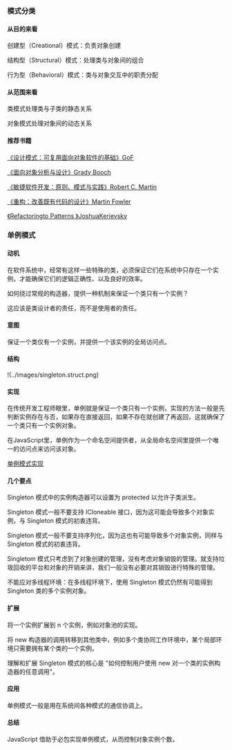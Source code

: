 ### 模式分类

#### 从目的来看

创建型（Creational）模式：负责对象创建

结构型（Structural）模式：处理类与对象间的组合

行为型（Behavioral）模式：类与对象交互中的职责分配

#### 从范围来看

类模式处理类与子类的静态关系

对象模式处理对象间的动态关系

#### 推荐书籍

<a href="http://item.jd.com/10057319.html" target="_blank">《设计模式：可复用面向对象软件的基础》GoF </a>

<a href="http://item.jd.com/10155890.html" target="_blank">《面向对象分析与设计》Grady Booch</a>

<a href="http://item.jd.com/1361382235.html" target="_blank">《敏捷软件开发：原则、模式与实践》Robert C. Martin</a>

<a href="http://item.jd.com/11728740.html" target="_blank">《重构：改善既有代码的设计》Martin Fowler</a>

<a href="http://item.jd.com/1104213672.html" target="_blank">《Refactoringto Patterns 》JoshuaKerievsky</a>

### 单例模式

#### 动机

在软件系统中，经常有这样一些特殊的类，必须保证它们在系统中只存在一个实例，才能确保它们的逻辑正确性、以及良好的效率。

如何绕过常规的构造器，提供一种机制来保证一个类只有一个实例？

这应该是类设计者的责任，而不是使用者的责任。

#### 意图

保证一个类仅有一个实例，并提供一个该实例的全局访问点。

#### 结构

!(../images/singleton.struct.png)

#### 实现

在传统开发工程师眼里，单例就是保证一个类只有一个实例，实现的方法一般是先判断实例存在与否，如果存在直接返回，如果不存在就创建了再返回，这就确保了一个类只有一个实例对象。

在JavaScript里，单例作为一个命名空间提供者，从全局命名空间里提供一个唯一的访问点来访问该对象。

 <a href="./index.js" target="_blank">单例模式实现</a>

#### 几个要点

Singleton 模式中的实例构造器可以设置为 protected 以允许子类派生。

Singleton 模式一般不要支持 ICloneable 接口，因为这可能会导致多个对象实例，与 Singleton 模式的初衷违背。

Singleton 模式一般不要支持序列化，因为这也有可能导致多个对象实例，同样与 Singleton 模式的初衷违背。

Singletom 模式只考虑到了对象创建的管理，没有考虑对象销毁的管理。就支持垃圾回收的平台和对象的开销来讲，我们一般没有必要对其销毁进行特殊的管理。

不能应对多线程环境：在多线程环境下，使用 Singleton 模式仍然有可能得到 Singleton 类的多个实例对象。

#### 扩展

将一个实例扩展到 n 个实例，例如对象池的实现。

将 new 构造器的调用转移到其他类中，例如多个类协同工作环境中，某个局部环境只需要拥有某个类的一个实例。

理解和扩展 Singleton 模式的核心是 "如何控制用户使用 new 对一个类的实例构造器的任意调用"。

#### 应用

单例模式一般是用在系统间各种模式的通信协调上。

#### 总结

JavaScript 借助于必包实现单例模式，从而控制对象实例个数。


